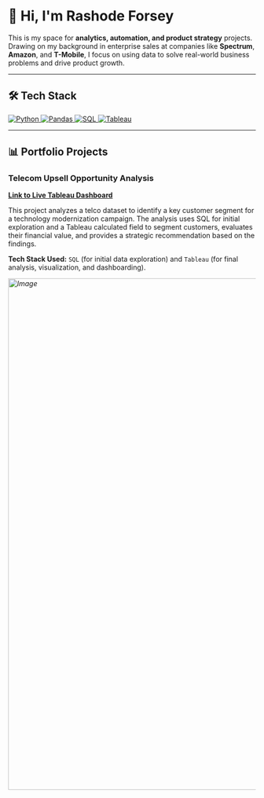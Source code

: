 # 👋 Hi, I'm Rashode Forsey

This is my space for **analytics, automation, and product strategy** projects. Drawing on my background in enterprise sales at companies like **Spectrum**, **Amazon**, and **T-Mobile**, I focus on using data to solve real-world business problems and drive product growth.

---

## 🛠️ Tech Stack

<p align="left">
  <a href="https://www.python.org" target="_blank" rel="noreferrer">
    <img src="https://img.shields.io/badge/Python-3776AB?style=for-the-badge&logo=python&logoColor=white" alt="Python">
  </a>
  <a href="https://pandas.pydata.org/" target="_blank" rel="noreferrer">
    <img src="https://img.shields.io/badge/Pandas-150458?style=for-the-badge&logo=pandas&logoColor=white" alt="Pandas">
  </a>
  <a href="https://www.mysql.com/" target="_blank" rel="noreferrer">
    <img src="https://img.shields.io/badge/SQL-025E8C?style=for-the-badge&logo=postgresql&logoColor=white" alt="SQL">
  </a>
  <a href="https://www.tableau.com/" target="_blank" rel="noreferrer">
    <img src="https://img.shields.io/badge/Tableau-E97627?style=for-the-badge&logo=tableau&logoColor=white" alt="Tableau">
  </a>
</p>

---

## 📊 Portfolio Projects

### Telecom Upsell Opportunity Analysis

**[Link to Live Tableau Dashboard](https://public.tableau.com/app/profile/rashode.forsey/viz/TelecomUpsellOpportunityAnalysis/AnalysisofUpsellOpportunitiesforPremiumInternet)**

This project analyzes a telco dataset to identify a key customer segment for a technology modernization campaign. The analysis uses SQL for initial exploration and a Tableau calculated field to segment customers, evaluates their financial value, and provides a strategic recommendation based on the findings.

**Tech Stack Used:** `SQL` (for initial data exploration) and `Tableau` (for final analysis, visualization, and dashboarding).

*<img width="1905" height="1041" alt="Image" src="https://github.com/user-attachments/assets/8a720bcc-9697-4406-9971-a6b2d975da6d" />*


